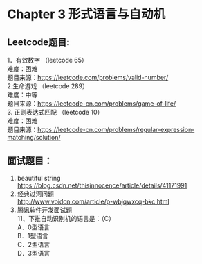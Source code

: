 Chapter 3 形式语言与自动机
==========================
Leetcode题目:
------------

1．有效数字 （leetcode 65）<br>
难度：困难 <br>
题目来源：https://leetcode.com/problems/valid-number/ <br>
2.生命游戏 （leetcode 289）<br>
难度：中等 <br>
题目来源：https://leetcode-cn.com/problems/game-of-life/       <br>
3.  正则表达式匹配 （leetcode 10） <br>
难度：困难 <br>
题目来源：https://leetcode-cn.com/problems/regular-expression-matching/solution/   <br>

面试题目：
---------
1.	beautiful string <br>
https://blog.csdn.net/thisinnocence/article/details/41171991 <br>
2.	经典过河问题 <br>
http://www.voidcn.com/article/p-wbjqwxcq-bkc.html <br>
3.	腾讯软件开发面试题 <br>
11、下推自动识别机的语言是：（C） <br>
A．0型语言 <br>
B．1型语言 <br>
C．2型语言 <br>
D．3型语言 <br>

